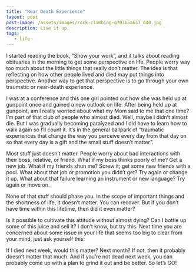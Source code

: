 ```yaml
---
title: "Near Death Experience"
layout: post
post-image: /assets/images/rock-climbing-g703b5a637_640.jpg
description: Live it up.
tags:
   - life
---
```



I started reading the book, “Show your work”, and it talks about reading obituaries in the morning to get some perspective on life. People worry way too much about the little things that really don’t matter. The idea is that reflecting on how other people lived and died may put things into perspective. Another way to get that perspective is to go through your own traumatic or near-death experience.

I was at a conference and this one girl pointed out how she was held up at gunpoint once and gained a new outlook on life. After being held up at gunpoint, am I really worried about what my Mom said to me that one time? I’m part of that club of people who almost died. Well, maybe I didn’t almost die. But I was gradually becoming paralyzed and I did have to learn how to walk again so I’ll count it. It’s in the general ballpark of “traumatic experiences that change the way you perceive every day from that day on so that every day is a gift and the small stuff doesn’t matter”.

Most stuff just doesn’t matter. People worry about bad interactions with their boss, relative, or friend. What if my boss thinks poorly of me? Get a new job. What if my friends shun me? Screw it; get some new friends with a pool. What about that job or promotion you didn’t get? Try again or change it up. What about that failure learning an instrument or new language? Try again or move on. 

None of that stuff should phase you. In the scope of important things and the shortness of life, it doesn’t matter. You can recover. But if you don’t have time within this lifetime, then did it even matter?

Is it possible to cultivate this attitude without almost dying? Can I bottle up some of this juice and sell it? I don’t know, but try this. Next time you are concerned about  some issue in your life that seems too big to clear from your mind, just ask yourself this:

If I died next week, would this matter? Next month? If not, then it probably doesn’t matter that much. And if you’re not dead next week, you can probably come up with a plan to grind it out and be better. So let’s GO!


